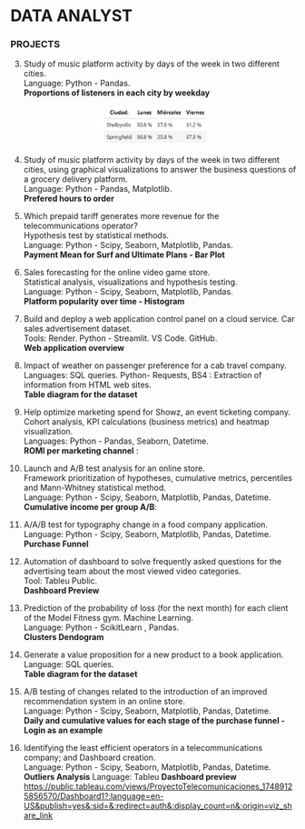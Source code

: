 # DATA ANALYST

### PROJECTS

3. Study of music platform activity by days of the week in two different cities.\
Language: Python - Pandas.\
**Proportions of listeners in each city by weekday**
  <div align="center">
    <img src="s3.PNG" alt="texto_alternativo" width="200"/>
  </div>
  
4. Study of music platform activity by days of the week in two different cities, using graphical visualizations to answer the business questions of a grocery delivery platform.\
Language: Python - Pandas, Matplotlib.\
**Prefered hours to order**

5. Which prepaid tariff generates more revenue for the telecommunications operator?\
Hypothesis test by statistical methods.\
Language: Python - Scipy, Seaborn, Matplotlib, Pandas.\
**Payment Mean for Surf and Ultimate Plans - Bar Plot**

6. Sales forecasting for the online video game store.\
Statistical analysis, visualizations and hypothesis testing.\
Language: Python - Scipy, Seaborn, Matplotlib, Pandas.\
**Platform popularity over time - Histogram**

7. Build and deploy a web application control panel on a cloud service. Car sales advertisement dataset.\
Tools: Render. Python - Streamlit. VS Code. GitHub.\
**Web application overview**

8. Impact of weather on passenger preference for a cab travel company.\
Languages: SQL queries.  Python- Requests, BS4 : Extraction of information from HTML web sites.\
**Table diagram for the dataset**

10. Help optimize marketing spend for Showz, an event ticketing company. Cohort analysis, KPI calculations (business metrics) and heatmap visualization.\
Languages: Python - Pandas, Seaborn, Datetime. \
**ROMI per marketing channel** :

11. Launch and A/B test analysis for an online store.\
Framework prioritization of hypotheses, cumulative metrics, percentiles and Mann-Whitney statistical method.\
Language: Python - Scipy, Seaborn, Matplotlib, Pandas, Datetime.\
**Cumulative income per group A/B**:

12. A/A/B test for typography change in a food company application.\
Language: Python - Scipy, Seaborn, Matplotlib, Pandas, Datetime.\
**Purchase Funnel**

13. Automation of dashboard to solve frequently asked questions for the advertising team about the most viewed video categories.\
Tool: Tableu Public.\
**Dashboard Preview**

14. Prediction of the probability of loss (for the next month) for each client of the Model Fitness gym. Machine Learning.\
Language: Python - ScikitLearn , Pandas.  \
**Clusters Dendogram**

15. Generate a value proposition for a new product to a book application.\
Language: SQL queries. \
**Table diagram for the dataset**

14.  A/B testing of changes related to the introduction of an improved recommendation system in an online store.\
Language: Python - Scipy, Seaborn, Matplotlib, Pandas, Datetime.\
**Daily and cumulative values for each stage of the purchase funnel - Login as an example**

14. Identifying the least efficient operators in a telecommunications company; and Dashboard creation.\
Language: Python - Scipy, Seaborn, Matplotlib, Pandas, Datetime.\
**Outliers Analysis**
Language: Tableu 
**Dashboard preview**
https://public.tableau.com/views/ProyectoTelecomunicaciones_17489125856570/Dashboard1?:language=en-US&publish=yes&:sid=&:redirect=auth&:display_count=n&:origin=viz_share_link

